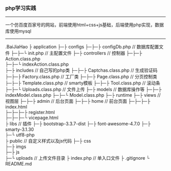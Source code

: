### php学习实践

------

一个仿百度百家号的网站，前端使用html+css+js基础，后端使用php实现，数据库使用mysql

------

.BaiJiaHao
├ application
├─├ configs
├─├─├ configDb.php                 // 数据库配置文件
├─├─└ init.php                     // 主配置文件
├─├ controllers                      // 控制器
├─├─├ Action.class.php             
├─├─└ indexAction.class.php        
├─├ includes                         // 自己写的php类
├─├─├ Captchas.class.php           // 生成验证码
├─├─├ Factory.class.php            // 工厂类
├─├─├ Page.class.php               // 分页控制类
├─├─├ Template.class.php           // smarty模板
├─├─├ Tool.class.php               // 滚动条
├─├─└ Uploads.class.php            // 文件上传
├─├ models                           // 数据库操作等
├─├─├ indexModel.class.php
├─├─└ Model.class.php
├─├ runtime
├─├ views                            //  视图层
├─├─├ admin                        // 后台页面
├─├─├ home                         // 前台页面
├─├─├─├ index.html               
├─├─├─├ register.html            
├─├─├─└ vicepage.html            
├ libs                                 // 插件
├─├ bootstrap-3.3.7-dist
├─├ font-awesome-4.7.0
├─├ smarty-3.1.30                    
├─└ utf8-php                         
├ public                               // 自定义样式以及js代码
├─├ css                              
├─├ imgs                             
├─├ js                               
├─└ uploads                          // 上传文件目录
├ index.php                            // 单入口文件
├ .gitignore
└ README.md
